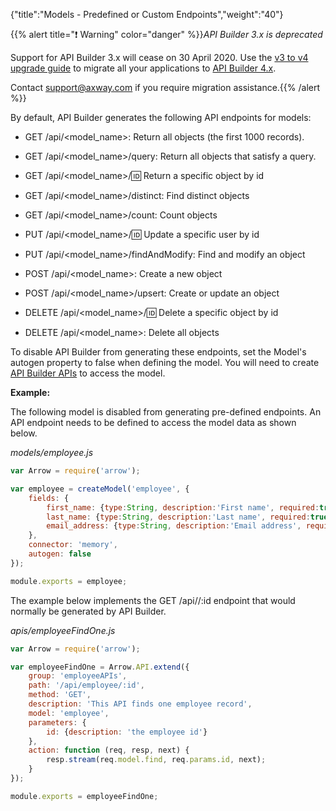 {"title":"Models - Predefined or Custom Endpoints","weight":"40"}

{{% alert title="❗️ Warning" color="danger" %}}*API Builder 3.x is deprecated*

Support for API Builder 3.x will cease on 30 April 2020. Use the [v3 to v4 upgrade guide](https://docs.axway.com/bundle/API_Builder_4x_allOS_en/page/api_builder_v3_to_v4_upgrade_guide.html) to migrate all your applications to [API Builder 4.x](https://docs.axway.com/bundle/API_Builder_4x_allOS_en/page/api_builder_getting_started_guide.html).

Contact [support@axway.com](mailto:support@axway.com) if you require migration assistance.{{% /alert %}}

By default, API Builder generates the following API endpoints for models:

* GET /api/<model\_name>: Return all objects (the first 1000 records).

* GET /api/<model\_name>/query: Return all objects that satisfy a query.

* GET /api/<model\_name>/:id: Return a specific object by id

* GET /api/<model\_name>/distinct: Find distinct objects

* GET /api/<model\_name>/count: Count objects

* PUT /api/<model\_name>/:id: Update a specific user by id

* PUT /api/<model\_name>/findAndModify: Find and modify an object

* POST /api/<model\_name>: Create a new object

* POST /api/<model\_name>/upsert: Create or update an object

* DELETE /api/<model\_name>/:id: Delete a specific object by id

* DELETE /api/<model\_name>: Delete all objects

To disable API Builder from generating these endpoints, set the Model's autogen property to false when defining the model. You will need to create [API Builder APIs](/docs/appc/Axway_API_Builder/API_Builder/API_Builder_Developer_Guide/API_Builder_APIs/) to access the model.

**Example:**

The following model is disabled from generating pre-defined endpoints. An API endpoint needs to be defined to access the model data as shown below.

*models/employee.js*

```javascript
var Arrow = require('arrow');

var employee = createModel('employee', {
    fields: {
        first_name: {type:String, description:'First name', required:true},
        last_name: {type:String, description:'Last name', required:true},
        email_address: {type:String, description:'Email address', required:true}
    },
    connector: 'memory',
    autogen: false
});

module.exports = employee;
```

The example below implements the GET /api/<employee>/:id endpoint that would normally be generated by API Builder.

*apis/employeeFindOne.js*

```javascript
var Arrow = require('arrow');

var employeeFindOne = Arrow.API.extend({
    group: 'employeeAPIs',
    path: '/api/employee/:id',
    method: 'GET',
    description: 'This API finds one employee record',
    model: 'employee',
    parameters: {
        id: {description: 'the employee id'}
    },
    action: function (req, resp, next) {
        resp.stream(req.model.find, req.params.id, next);
    }
});

module.exports = employeeFindOne;
```

